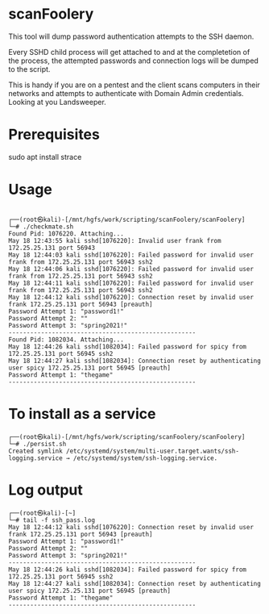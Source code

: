 # scanFoolery

This tool will dump password authentication attempts to the SSH daemon.

Every SSHD child process will get attached to and at the completetion of the process, the attempted passwords and connection logs will be dumped to the script.

This is handy if you are on a pentest and the client scans computers in their networks and attempts to authenticate with Domain Admin credentials. Looking at you Landsweeper.

# Prerequisites
sudo apt install strace

# Usage

```

┌──(root㉿kali)-[/mnt/hgfs/work/scripting/scanFoolery/scanFoolery]
└─# ./checkmate.sh 
Found Pid: 1076220. Attaching...
May 18 12:43:55 kali sshd[1076220]: Invalid user frank from 172.25.25.131 port 56943
May 18 12:44:03 kali sshd[1076220]: Failed password for invalid user frank from 172.25.25.131 port 56943 ssh2
May 18 12:44:06 kali sshd[1076220]: Failed password for invalid user frank from 172.25.25.131 port 56943 ssh2
May 18 12:44:11 kali sshd[1076220]: Failed password for invalid user frank from 172.25.25.131 port 56943 ssh2
May 18 12:44:12 kali sshd[1076220]: Connection reset by invalid user frank 172.25.25.131 port 56943 [preauth]
Password Attempt 1: "password1!"
Password Attempt 2: ""
Password Attempt 3: "spring2021!"
----------------------------------------------------
Found Pid: 1082034. Attaching...
May 18 12:44:26 kali sshd[1082034]: Failed password for spicy from 172.25.25.131 port 56945 ssh2
May 18 12:44:27 kali sshd[1082034]: Connection reset by authenticating user spicy 172.25.25.131 port 56945 [preauth]
Password Attempt 1: "thegame"
----------------------------------------------------

```

# To install as a service
```
┌──(root㉿kali)-[/mnt/hgfs/work/scripting/scanFoolery/scanFoolery]
└─# ./persist.sh 
Created symlink /etc/systemd/system/multi-user.target.wants/ssh-logging.service → /etc/systemd/system/ssh-logging.service.
```

# Log output
```
┌──(root㉿kali)-[~]
└─# tail -f ssh_pass.log 
May 18 12:44:12 kali sshd[1076220]: Connection reset by invalid user frank 172.25.25.131 port 56943 [preauth]
Password Attempt 1: "password1!"
Password Attempt 2: ""
Password Attempt 3: "spring2021!"
----------------------------------------------------
May 18 12:44:26 kali sshd[1082034]: Failed password for spicy from 172.25.25.131 port 56945 ssh2
May 18 12:44:27 kali sshd[1082034]: Connection reset by authenticating user spicy 172.25.25.131 port 56945 [preauth]
Password Attempt 1: "thegame"
----------------------------------------------------
```
